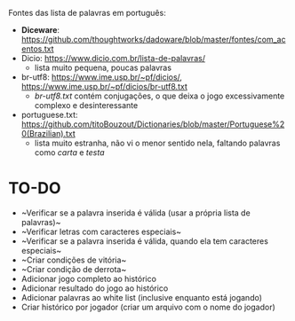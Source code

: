 Fontes das lista de palavras em português:
- **Diceware**: https://github.com/thoughtworks/dadoware/blob/master/fontes/com_acentos.txt
- Dicio: https://www.dicio.com.br/lista-de-palavras/
    - lista muito pequena, poucas palavras
- br-utf8: https://www.ime.usp.br/~pf/dicios/, https://www.ime.usp.br/~pf/dicios/br-utf8.txt
    - _br-utf8.txt_ contém conjugações, o que deixa o jogo excessivamente complexo e desinteressante
- portuguese.txt: https://github.com/titoBouzout/Dictionaries/blob/master/Portuguese%20(Brazilian).txt
    - lista muito estranha, não vi o menor sentido nela, faltando palavras como _carta_ e _testa_



# TO-DO
- ~Verificar se a palavra inserida é válida (usar a própria lista de palavras)~
- ~Verificar letras com caracteres especiais~
- ~Verificar se a palavra inserida é válida, quando ela tem caracteres especiais~
- ~Criar condições de vitória~
- ~Criar condição de derrota~
- Adicionar jogo completo ao histórico
- Adicionar resultado do jogo ao histórico
- Adicionar palavras ao white list (inclusive enquanto está jogando)
- Criar histórico por jogador (criar um arquivo com o nome do jogador)